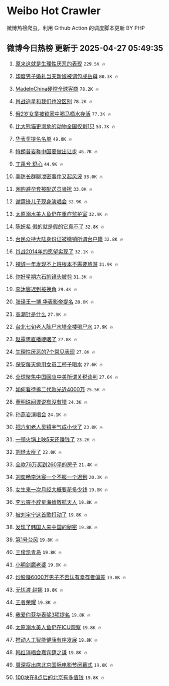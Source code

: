 # Weibo Hot Crawler 



微博热榜爬虫，利用 Github Action 的调度脚本更新 BY PHP 


## 微博今日热榜 更新于 2025-04-27 05:49:35 
1. [原来这就是生理性厌恶的表现](https://s.weibo.com/weibo?q=%23%E5%8E%9F%E6%9D%A5%E8%BF%99%E5%B0%B1%E6%98%AF%E7%94%9F%E7%90%86%E6%80%A7%E5%8E%8C%E6%81%B6%E7%9A%84%E8%A1%A8%E7%8E%B0%23&t=31&band_rank=1&Refer=top) `229.5K 🔥` 

1. [印度男子婚礼当天新娘被调包成岳母](https://s.weibo.com/weibo?q=%23%E5%8D%B0%E5%BA%A6%E7%94%B7%E5%AD%90%E5%A9%9A%E7%A4%BC%E5%BD%93%E5%A4%A9%E6%96%B0%E5%A8%98%E8%A2%AB%E8%B0%83%E5%8C%85%E6%88%90%E5%B2%B3%E6%AF%8D%23&t=31&band_rank=2&Refer=top) `80.3K 🔥` 

1. [MadeInChina硬控全球客商](https://s.weibo.com/weibo?q=%23MadeInChina%E7%A1%AC%E6%8E%A7%E5%85%A8%E7%90%83%E5%AE%A2%E5%95%86%23&t=31&band_rank=3&Refer=top) `78.2K 🔥` 

1. [肖战追星和我们也没区别](https://s.weibo.com/weibo?q=%23%E8%82%96%E6%88%98%E8%BF%BD%E6%98%9F%E5%92%8C%E6%88%91%E4%BB%AC%E4%B9%9F%E6%B2%A1%E5%8C%BA%E5%88%AB%23&t=31&band_rank=4&Refer=top) `78.2K 🔥` 

1. [俄2岁女童被锁家中喝马桶水存活](https://s.weibo.com/weibo?q=%23%E4%BF%842%E5%B2%81%E5%A5%B3%E7%AB%A5%E8%A2%AB%E9%94%81%E5%AE%B6%E4%B8%AD%E5%96%9D%E9%A9%AC%E6%A1%B6%E6%B0%B4%E5%AD%98%E6%B4%BB%23&t=31&band_rank=5&Refer=top) `77.3K 🔥` 

1. [比大熊猫更濒危的动物全国仅剩1只](https://s.weibo.com/weibo?q=%23%E6%AF%94%E5%A4%A7%E7%86%8A%E7%8C%AB%E6%9B%B4%E6%BF%92%E5%8D%B1%E7%9A%84%E5%8A%A8%E7%89%A9%E5%85%A8%E5%9B%BD%E4%BB%85%E5%89%A91%E5%8F%AA%23&t=31&band_rank=6&Refer=top) `53.7K 🔥` 

1. [华表奖提名名单](https://s.weibo.com/weibo?q=%23%E5%8D%8E%E8%A1%A8%E5%A5%96%E6%8F%90%E5%90%8D%E5%90%8D%E5%8D%95%23&t=31&band_rank=7&Refer=top) `49.0K 🔥` 

1. [特朗普妄称中国要做出让步](https://s.weibo.com/weibo?q=%23%E7%89%B9%E6%9C%97%E6%99%AE%E5%A6%84%E7%A7%B0%E4%B8%AD%E5%9B%BD%E8%A6%81%E5%81%9A%E5%87%BA%E8%AE%A9%E6%AD%A5%23&t=31&band_rank=8&Refer=top) `46.7K 🔥` 

1. [丁禹兮 舒心](https://s.weibo.com/weibo?q=%E4%B8%81%E7%A6%B9%E5%85%AE%20%E8%88%92%E5%BF%83&t=31&band_rank=9&Refer=top) `44.9K 🔥` 

1. [美防长群聊泄密事件又起风波](https://s.weibo.com/weibo?q=%23%E7%BE%8E%E9%98%B2%E9%95%BF%E7%BE%A4%E8%81%8A%E6%B3%84%E5%AF%86%E4%BA%8B%E4%BB%B6%E5%8F%88%E8%B5%B7%E9%A3%8E%E6%B3%A2%23&t=31&band_rank=10&Refer=top) `33.0K 🔥` 

1. [网购避孕套被配送员骚扰](https://s.weibo.com/weibo?q=%23%E7%BD%91%E8%B4%AD%E9%81%BF%E5%AD%95%E5%A5%97%E8%A2%AB%E9%85%8D%E9%80%81%E5%91%98%E9%AA%9A%E6%89%B0%23&t=31&band_rank=11&Refer=top) `33.0K 🔥` 

1. [谢霆锋儿子现身演唱会](https://s.weibo.com/weibo?q=%E8%B0%A2%E9%9C%86%E9%94%8B%E5%84%BF%E5%AD%90%E7%8E%B0%E8%BA%AB%E6%BC%94%E5%94%B1%E4%BC%9A&t=31&band_rank=12&Refer=top) `32.9K 🔥` 

1. [太原溺水美人鱼仍在重症监护室](https://s.weibo.com/weibo?q=%23%E5%A4%AA%E5%8E%9F%E6%BA%BA%E6%B0%B4%E7%BE%8E%E4%BA%BA%E9%B1%BC%E4%BB%8D%E5%9C%A8%E9%87%8D%E7%97%87%E7%9B%91%E6%8A%A4%E5%AE%A4%23&t=31&band_rank=13&Refer=top) `32.9K 🔥` 

1. [陈妍希 假的就是假的它真不了](https://s.weibo.com/weibo?q=%E9%99%88%E5%A6%8D%E5%B8%8C%20%E5%81%87%E7%9A%84%E5%B0%B1%E6%98%AF%E5%81%87%E7%9A%84%E5%AE%83%E7%9C%9F%E4%B8%8D%E4%BA%86&t=31&band_rank=14&Refer=top) `32.8K 🔥` 

1. [台民众持大陆身份证被撤销所谓台户籍](https://s.weibo.com/weibo?q=%23%E5%8F%B0%E6%B0%91%E4%BC%97%E6%8C%81%E5%A4%A7%E9%99%86%E8%BA%AB%E4%BB%BD%E8%AF%81%E8%A2%AB%E6%92%A4%E9%94%80%E6%89%80%E8%B0%93%E5%8F%B0%E6%88%B7%E7%B1%8D%23&t=31&band_rank=15&Refer=top) `32.8K 🔥` 

1. [肖战2014年的愿望实现了](https://s.weibo.com/weibo?q=%23%E8%82%96%E6%88%982014%E5%B9%B4%E7%9A%84%E6%84%BF%E6%9C%9B%E5%AE%9E%E7%8E%B0%E4%BA%86%23&t=31&band_rank=16&Refer=top) `32.1K 🔥` 

1. [裸辞一年发现不上班根本不需要旅游](https://s.weibo.com/weibo?q=%23%E8%A3%B8%E8%BE%9E%E4%B8%80%E5%B9%B4%E5%8F%91%E7%8E%B0%E4%B8%8D%E4%B8%8A%E7%8F%AD%E6%A0%B9%E6%9C%AC%E4%B8%8D%E9%9C%80%E8%A6%81%E6%97%85%E6%B8%B8%23&t=31&band_rank=17&Refer=top) `31.9K 🔥` 

1. [你好星期六石凯镜头被剪](https://s.weibo.com/weibo?q=%E4%BD%A0%E5%A5%BD%E6%98%9F%E6%9C%9F%E5%85%AD%E7%9F%B3%E5%87%AF%E9%95%9C%E5%A4%B4%E8%A2%AB%E5%89%AA&t=31&band_rank=18&Refer=top) `31.3K 🔥` 

1. [李沐宸迟到被换角](https://s.weibo.com/weibo?q=%E6%9D%8E%E6%B2%90%E5%AE%B8%E8%BF%9F%E5%88%B0%E8%A2%AB%E6%8D%A2%E8%A7%92&t=31&band_rank=19&Refer=top) `29.4K 🔥` 

1. [张译王一博 华表影帝提名](https://s.weibo.com/weibo?q=%E5%BC%A0%E8%AF%91%E7%8E%8B%E4%B8%80%E5%8D%9A%20%E5%8D%8E%E8%A1%A8%E5%BD%B1%E5%B8%9D%E6%8F%90%E5%90%8D&t=31&band_rank=20&Refer=top) `28.0K 🔥` 

1. [高潮针是什么](https://s.weibo.com/weibo?q=%E9%AB%98%E6%BD%AE%E9%92%88%E6%98%AF%E4%BB%80%E4%B9%88&t=31&band_rank=21&Refer=top) `27.9K 🔥` 

1. [台北七旬老人陈尸水塔全楼喝尸水](https://s.weibo.com/weibo?q=%23%E5%8F%B0%E5%8C%97%E4%B8%83%E6%97%AC%E8%80%81%E4%BA%BA%E9%99%88%E5%B0%B8%E6%B0%B4%E5%A1%94%E5%85%A8%E6%A5%BC%E5%96%9D%E5%B0%B8%E6%B0%B4%23&t=31&band_rank=22&Refer=top) `27.9K 🔥` 

1. [赵露思直播哽咽了](https://s.weibo.com/weibo?q=%23%E8%B5%B5%E9%9C%B2%E6%80%9D%E7%9B%B4%E6%92%AD%E5%93%BD%E5%92%BD%E4%BA%86%23&t=31&band_rank=23&Refer=top) `27.8K 🔥` 

1. [生理性厌恶的7个常见表现](https://s.weibo.com/weibo?q=%23%E7%94%9F%E7%90%86%E6%80%A7%E5%8E%8C%E6%81%B6%E7%9A%847%E4%B8%AA%E5%B8%B8%E8%A7%81%E8%A1%A8%E7%8E%B0%23&t=31&band_rank=24&Refer=top) `27.8K 🔥` 

1. [保安每天偷用女员工杯子喝水](https://s.weibo.com/weibo?q=%23%E4%BF%9D%E5%AE%89%E6%AF%8F%E5%A4%A9%E5%81%B7%E7%94%A8%E5%A5%B3%E5%91%98%E5%B7%A5%E6%9D%AF%E5%AD%90%E5%96%9D%E6%B0%B4%23&t=31&band_rank=25&Refer=top) `27.6K 🔥` 

1. [全球聚焦中国回应中美所谓关税谈判](https://s.weibo.com/weibo?q=%23%E5%85%A8%E7%90%83%E8%81%9A%E7%84%A6%E4%B8%AD%E5%9B%BD%E5%9B%9E%E5%BA%94%E4%B8%AD%E7%BE%8E%E6%89%80%E8%B0%93%E5%85%B3%E7%A8%8E%E8%B0%88%E5%88%A4%23&t=31&band_rank=26&Refer=top) `27.6K 🔥` 

1. [如何看待拆二代败光近4000万](https://s.weibo.com/weibo?q=%23%E5%A6%82%E4%BD%95%E7%9C%8B%E5%BE%85%E6%8B%86%E4%BA%8C%E4%BB%A3%E8%B4%A5%E5%85%89%E8%BF%914000%E4%B8%87%23&t=31&band_rank=27&Refer=top) `25.5K 🔥` 

1. [董明珠间谍说有没有错](https://s.weibo.com/weibo?q=%E8%91%A3%E6%98%8E%E7%8F%A0%E9%97%B4%E8%B0%8D%E8%AF%B4%E6%9C%89%E6%B2%A1%E6%9C%89%E9%94%99&t=31&band_rank=28&Refer=top) `24.3K 🔥` 

1. [孙燕姿演唱会](https://s.weibo.com/weibo?q=%23%E5%AD%99%E7%87%95%E5%A7%BF%E6%BC%94%E5%94%B1%E4%BC%9A%23&t=31&band_rank=29&Refer=top) `24.1K 🔥` 

1. [把六旬老人吴镇宇气成小伙了](https://s.weibo.com/weibo?q=%E6%8A%8A%E5%85%AD%E6%97%AC%E8%80%81%E4%BA%BA%E5%90%B4%E9%95%87%E5%AE%87%E6%B0%94%E6%88%90%E5%B0%8F%E4%BC%99%E4%BA%86&t=31&band_rank=30&Refer=top) `23.8K 🔥` 

1. [一顿火锅上映5天还赚钱了](https://s.weibo.com/weibo?q=%E4%B8%80%E9%A1%BF%E7%81%AB%E9%94%85%E4%B8%8A%E6%98%A05%E5%A4%A9%E8%BF%98%E8%B5%9A%E9%92%B1%E4%BA%86&t=31&band_rank=31&Refer=top) `23.2K 🔥` 

1. [刘烨太瘦了](https://s.weibo.com/weibo?q=%23%E5%88%98%E7%83%A8%E5%A4%AA%E7%98%A6%E4%BA%86%23&t=31&band_rank=32&Refer=top) `22.0K 🔥` 

1. [全款76万买到260平的房子](https://s.weibo.com/weibo?q=%E5%85%A8%E6%AC%BE76%E4%B8%87%E4%B9%B0%E5%88%B0260%E5%B9%B3%E7%9A%84%E6%88%BF%E5%AD%90&t=31&band_rank=33&Refer=top) `21.4K 🔥` 

1. [刘奕畅李沐宸一个不服一个迟到](https://s.weibo.com/weibo?q=%23%E5%88%98%E5%A5%95%E7%95%85%E6%9D%8E%E6%B2%90%E5%AE%B8%E4%B8%80%E4%B8%AA%E4%B8%8D%E6%9C%8D%E4%B8%80%E4%B8%AA%E8%BF%9F%E5%88%B0%23&t=31&band_rank=34&Refer=top) `20.3K 🔥` 

1. [女生来一次月经大概要花多少钱](https://s.weibo.com/weibo?q=%23%E5%A5%B3%E7%94%9F%E6%9D%A5%E4%B8%80%E6%AC%A1%E6%9C%88%E7%BB%8F%E5%A4%A7%E6%A6%82%E8%A6%81%E8%8A%B1%E5%A4%9A%E5%B0%91%E9%92%B1%23&t=31&band_rank=35&Refer=top) `19.8K 🔥` 

1. [李云霄不辞星海致敬航天人](https://s.weibo.com/weibo?q=%23%E6%9D%8E%E4%BA%91%E9%9C%84%E4%B8%8D%E8%BE%9E%E6%98%9F%E6%B5%B7%E8%87%B4%E6%95%AC%E8%88%AA%E5%A4%A9%E4%BA%BA%23&t=31&band_rank=36&Refer=top) `19.8K 🔥` 

1. [被刘宇宁这首歌打动了](https://s.weibo.com/weibo?q=%23%E8%A2%AB%E5%88%98%E5%AE%87%E5%AE%81%E8%BF%99%E9%A6%96%E6%AD%8C%E6%89%93%E5%8A%A8%E4%BA%86%23&t=31&band_rank=37&Refer=top) `19.8K 🔥` 

1. [发现了韩国人来中国的秘密](https://s.weibo.com/weibo?q=%23%E5%8F%91%E7%8E%B0%E4%BA%86%E9%9F%A9%E5%9B%BD%E4%BA%BA%E6%9D%A5%E4%B8%AD%E5%9B%BD%E7%9A%84%E7%A7%98%E5%AF%86%23&t=31&band_rank=38&Refer=top) `19.8K 🔥` 

1. [第1号台风](https://s.weibo.com/weibo?q=%23%E7%AC%AC1%E5%8F%B7%E5%8F%B0%E9%A3%8E%23&t=31&band_rank=39&Refer=top) `19.8K 🔥` 

1. [王俊凯青岛](https://s.weibo.com/weibo?q=%23%E7%8E%8B%E4%BF%8A%E5%87%AF%E9%9D%92%E5%B2%9B%23&t=31&band_rank=40&Refer=top) `19.8K 🔥` 

1. [小明剑魔老婆](https://s.weibo.com/weibo?q=%E5%B0%8F%E6%98%8E%E5%89%91%E9%AD%94%E8%80%81%E5%A9%86&t=31&band_rank=41&Refer=top) `19.8K 🔥` 

1. [炒股赚6000万男子不否认有幸存者偏差](https://s.weibo.com/weibo?q=%23%E7%82%92%E8%82%A1%E8%B5%9A6000%E4%B8%87%E7%94%B7%E5%AD%90%E4%B8%8D%E5%90%A6%E8%AE%A4%E6%9C%89%E5%B9%B8%E5%AD%98%E8%80%85%E5%81%8F%E5%B7%AE%23&t=31&band_rank=42&Refer=top) `19.8K 🔥` 

1. [无忧渡 赵娜](https://s.weibo.com/weibo?q=%E6%97%A0%E5%BF%A7%E6%B8%A1%20%E8%B5%B5%E5%A8%9C&t=31&band_rank=43&Refer=top) `19.8K 🔥` 

1. [王者荣耀](https://s.weibo.com/weibo?q=%23%E7%8E%8B%E8%80%85%E8%8D%A3%E8%80%80%23&t=31&band_rank=44&Refer=top) `19.8K 🔥` 

1. [我爱你获华表奖3项提名](https://s.weibo.com/weibo?q=%23%E6%88%91%E7%88%B1%E4%BD%A0%E8%8E%B7%E5%8D%8E%E8%A1%A8%E5%A5%963%E9%A1%B9%E6%8F%90%E5%90%8D%23&t=31&band_rank=45&Refer=top) `19.8K 🔥` 

1. [太原溺水美人鱼仍在ICU观察](https://s.weibo.com/weibo?q=%23%E5%A4%AA%E5%8E%9F%E6%BA%BA%E6%B0%B4%E7%BE%8E%E4%BA%BA%E9%B1%BC%E4%BB%8D%E5%9C%A8ICU%E8%A7%82%E5%AF%9F%23&t=31&band_rank=46&Refer=top) `19.8K 🔥` 

1. [推动人工智能健康有序发展](https://s.weibo.com/weibo?q=%23%E6%8E%A8%E5%8A%A8%E4%BA%BA%E5%B7%A5%E6%99%BA%E8%83%BD%E5%81%A5%E5%BA%B7%E6%9C%89%E5%BA%8F%E5%8F%91%E5%B1%95%23&t=31&band_rank=47&Refer=top) `19.8K 🔥` 

1. [韩红演唱会嘉宾薛之谦](https://s.weibo.com/weibo?q=%E9%9F%A9%E7%BA%A2%E6%BC%94%E5%94%B1%E4%BC%9A%E5%98%89%E5%AE%BE%E8%96%9B%E4%B9%8B%E8%B0%A6&t=31&band_rank=48&Refer=top) `19.8K 🔥` 

1. [周深将出席北京国际电影节闭幕式](https://s.weibo.com/weibo?q=%23%E5%91%A8%E6%B7%B1%E5%B0%86%E5%87%BA%E5%B8%AD%E5%8C%97%E4%BA%AC%E5%9B%BD%E9%99%85%E7%94%B5%E5%BD%B1%E8%8A%82%E9%97%AD%E5%B9%95%E5%BC%8F%23&t=31&band_rank=49&Refer=top) `19.8K 🔥` 

1. [100块在8点后的北京有多值钱](https://s.weibo.com/weibo?q=100%E5%9D%97%E5%9C%A88%E7%82%B9%E5%90%8E%E7%9A%84%E5%8C%97%E4%BA%AC%E6%9C%89%E5%A4%9A%E5%80%BC%E9%92%B1&t=31&band_rank=50&Refer=top) `19.8K 🔥` 

